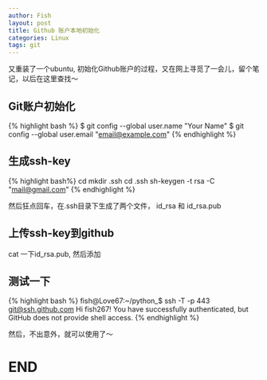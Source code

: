 ```yaml
---
author: Fish
layout: post
title: Github 账户本地初始化 
categories: Linux 
tags: git 
---
```

又重装了一个ubuntu, 初始化Github账户的过程，又在网上寻觅了一会儿，留个笔记，以后在这里查找～

## Git账户初始化
{% highlight bash %}
$ git config --global user.name "Your Name"
$ git config --global user.email "email@example.com"
{% endhighlight %}

## 生成ssh-key

{% highlight bash%}
cd 
mkdir .ssh
cd .ssh
sh-keygen -t rsa -C "mail@gmail.com"
{% endhighlight %}

然后狂点回车，在.ssh目录下生成了两个文件， id_rsa 和 id_rsa.pub

## 上传ssh-key到github

cat 一下id_rsa.pub, 然后添加

## 测试一下

{% highlight bash %}
fish@Love67:~/python_$ ssh -T -p 443 git@ssh.github.com
Hi fish267! You have successfully authenticated, but GitHub does not provide shell access.
{% endhighlight %}

然后，不出意外，就可以使用了～

# END
